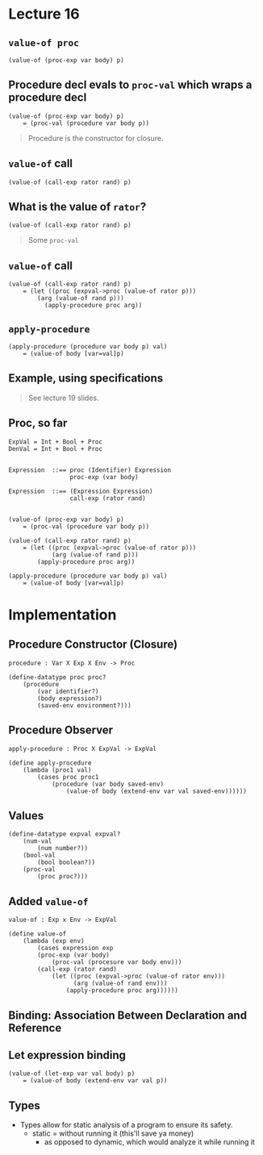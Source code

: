 # Lecture 16

## `value-of proc`
```
(value-of (proc-exp var body) p)
```

## Procedure decl evals to `proc-val` which wraps a procedure decl
```
(value-of (proc-exp var body) p)
    = (proc-val (procedure var body p))
```
> Procedure is the constructor for closure.

## `value-of` call
```
(value-of (call-exp rator rand) p)
```

## What is the value of `rator`?
```
(value-of (call-exp rator rand) p)
```
> Some `proc-val`

## `value-of` call
```
(value-of (call-exp rator rand) p)
    = (let ((proc (expval->proc (value-of rator p)))
        (arg (value-of rand p)))
          (apply-procedure proc arg))
```

## `apply-procedure`
```
(apply-procedure (procedure var body p) val)
    = (value-of body [var=val]p)
```

## Example, using specifications
> See lecture 19 slides.


## Proc, so far

```
ExpVal = Int + Bool + Proc
DenVal = Int + Bool + Proc


Expression  ::== proc (Identifier) Expression
                 proc-exp (var body)

Expression  ::== (Expression Expression)
                 call-exp (rator rand)


(value-of (proc-exp var body) p)
    = (proc-val (procedure var body p))

(value-of (call-exp rator rand) p)
    = (let ((proc (expval->proc (value-of rator p)))
            (arg (value-of rand p)))
        (apply-procedure proc arg))

(apply-procedure (procedure var body p) val)
    = (value-of body [var=val]p)
```

# Implementation

## Procedure Constructor (Closure)
```
procedure : Var X Exp X Env -> Proc

(define-datatype proc proc?
    (procedure
        (var identifier?)
        (body expression?)
        (saved-env environment?)))
```

## Procedure Observer
```
apply-procedure : Proc X ExpVal -> ExpVal

(define apply-procedure
    (lambda (proc1 val)
        (cases proc proc1
            (procedure (var body saved-env)
                (value-of body (extend-env var val saved-env))))))
```

## Values
```
(define-datatype expval expval?
    (num-val
        (num number?))
    (bool-val
        (bool boolean?))
    (proc-val
        (proc proc?)))
```

## Added `value-of`
```
value-of : Exp x Env -> ExpVal

(define value-of
    (lambda (exp env)
        (cases expression exp
        (proc-exp (var body)
            (proc-val (procesure var body env)))
        (call-exp (rator rand)
            (let ((proc (expval->proc (value-of rator env)))
                  (arg (value-of rand env)))
                (apply-procedure proc arg))))))
```

## Binding: Association Between Declaration and Reference

## Let expression binding
```
(value-of (let-exp var val body) p)
    = (value-of body (extend-env var val p))
```

## Types
* Types allow for static analysis of a program to ensure its safety.
    * static = without running it (this'll save ya money)
        * as opposed to dynamic, which would analyze it while running it
